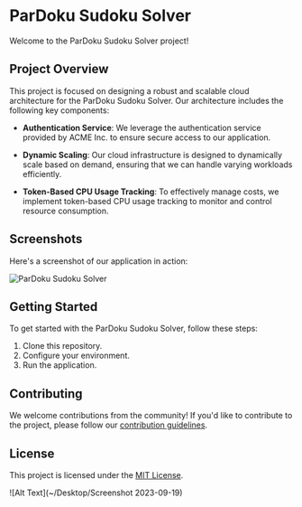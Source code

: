 

# ParDoku Sudoku Solver

Welcome to the ParDoku Sudoku Solver project!

## Project Overview

This project is focused on designing a robust and scalable cloud architecture for the ParDoku Sudoku Solver. Our architecture includes the following key components:

- **Authentication Service**: We leverage the authentication service provided by ACME Inc. to ensure secure access to our application.

- **Dynamic Scaling**: Our cloud infrastructure is designed to dynamically scale based on demand, ensuring that we can handle varying workloads efficiently.

- **Token-Based CPU Usage Tracking**: To effectively manage costs, we implement token-based CPU usage tracking to monitor and control resource consumption.

## Screenshots

Here's a screenshot of our application in action:

![ParDoku Sudoku Solver](~/Desktop/Screenshot%202023-09-19.png)

## Getting Started

To get started with the ParDoku Sudoku Solver, follow these steps:

1. Clone this repository.
2. Configure your environment.
3. Run the application.

## Contributing

We welcome contributions from the community! If you'd like to contribute to the project, please follow our [contribution guidelines](CONTRIBUTING.md).

## License

This project is licensed under the [MIT License](LICENSE).


![Alt Text](~/Desktop/Screenshot 2023-09-19)

